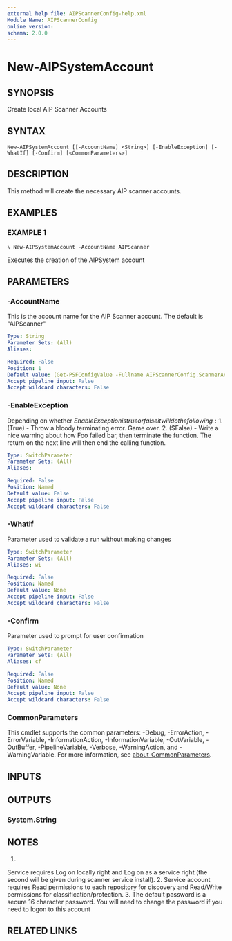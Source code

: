 ```yaml
---
external help file: AIPScannerConfig-help.xml
Module Name: AIPScannerConfig
online version:
schema: 2.0.0
---
```


# New-AIPSystemAccount

## SYNOPSIS
Create local AIP Scanner Accounts

## SYNTAX

```
New-AIPSystemAccount [[-AccountName] <String>] [-EnableException] [-WhatIf] [-Confirm] [<CommonParameters>]
```

## DESCRIPTION
This method will create the necessary AIP scanner accounts.

## EXAMPLES

### EXAMPLE 1
```
\ New-AIPSystemAccount -AccountName AIPScanner
```

Executes the creation of the AIPSystem account

## PARAMETERS

### -AccountName
This is the account name for the AIP Scanner account.
The default is "AIPScanner"

```yaml
Type: String
Parameter Sets: (All)
Aliases:

Required: False
Position: 1
Default value: (Get-PSFConfigValue -Fullname AIPScannerConfig.ScannerAccountName)
Accept pipeline input: False
Accept wildcard characters: False
```

### -EnableException
Depending on whether $EnableException is true or false it will do the following:
    1.
($True) - Throw a bloody terminating error.
Game over.
    2.
($False) - Write a nice warning about how Foo failed bar, then terminate the function.
The return on the next line will then end the calling function.

```yaml
Type: SwitchParameter
Parameter Sets: (All)
Aliases:

Required: False
Position: Named
Default value: False
Accept pipeline input: False
Accept wildcard characters: False
```

### -WhatIf
Parameter used to validate a run without making changes

```yaml
Type: SwitchParameter
Parameter Sets: (All)
Aliases: wi

Required: False
Position: Named
Default value: None
Accept pipeline input: False
Accept wildcard characters: False
```

### -Confirm
Parameter used to prompt for user confirmation

```yaml
Type: SwitchParameter
Parameter Sets: (All)
Aliases: cf

Required: False
Position: Named
Default value: None
Accept pipeline input: False
Accept wildcard characters: False
```

### CommonParameters
This cmdlet supports the common parameters: -Debug, -ErrorAction, -ErrorVariable, -InformationAction, -InformationVariable, -OutVariable, -OutBuffer, -PipelineVariable, -Verbose, -WarningAction, and -WarningVariable. For more information, see [about_CommonParameters](http://go.microsoft.com/fwlink/?LinkID=113216).

## INPUTS

## OUTPUTS

### System.String
## NOTES
1.
Service requires Log on locally right and Log on as a service right (the second will be given during scanner service install).
2.
Service account requires Read permissions to each repository for discovery and Read/Write permissions for classification/protection.
3.
The default password is a secure 16 character password.
You will need to change the password if you need to logon to this account

## RELATED LINKS
